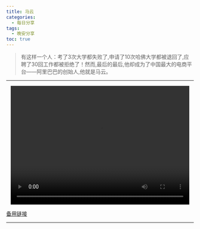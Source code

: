 ```yaml
---
title: 马云
categories:
  - 每日分享
tags:
  - 晚安分享
toc: true 
---
```


> 有这样一个人：考了3次大学都失败了,申请了10次哈佛大学都被退回了,应聘了30回工作都被拒绝了！然而,最后的最后,他却成为了中国最大的电商平台——阿里巴巴的创始人,他就是马云。


---

<p style="text-align:center">
   <video width="480" height="320" controls>
       <source src="/video/06.mp4">
   </video>
</p>

 <p><a href="/video/06.mp4">备用链接</a></p>
 
---

